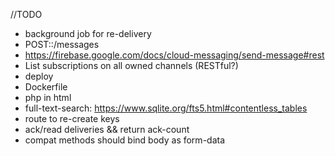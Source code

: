 

//TODO


 - background job for re-delivery
 - POST::/messages
 - https://firebase.google.com/docs/cloud-messaging/send-message#rest
 - List subscriptions on all owned channels (RESTful?)
 - deploy
 - Dockerfile
 - php in html
 - full-text-search: https://www.sqlite.org/fts5.html#contentless_tables
 - route to re-create keys 
 - ack/read deliveries && return ack-count
 - compat methods should bind body as form-data